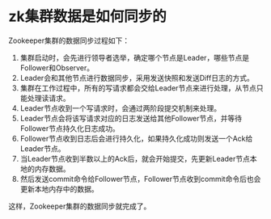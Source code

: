 # zk集群数据是如何同步的

Zookeeper集群的数据同步过程如下：

1. 集群启动时，会先进行领导者选举，确定哪个节点是Leader，哪些节点是Follower和Observer。
2. Leader会和其他节点进行数据同步，采用发送快照和发送Diff日志的方式。
3. 集群在工作过程中，所有的写请求都会交给Leader节点来进行处理，从节点只能处理读请求。
4. Leader节点收到一个写请求时，会通过两阶段提交机制来处理。
5. Leader节点会将该写请求对应的日志发送给其他Follower节点，并等待Follower节点持久化日志成功。
6. Follower节点收到日志后会进行持久化，如果持久化成功则发送一个Ack给Leader节点。
7. 当Leader节点收到半数以上的Ack后，就会开始提交，先更新Leader节点本地的内存数据。
8. 然后发送commit命令给Follower节点，Follower节点收到commit命令后也会更新本地内存中的数据。

这样，Zookeeper集群的数据同步就完成了。
